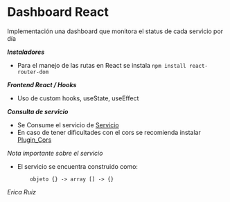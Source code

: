 # Dashboard React
Implementación una dashboard que monitora el status de cada  servicio por día

***Instaladores***

- Para el manejo de las rutas en React se instala    ```npm install react-router-dom```

***Frontend React / Hooks***

- Uso de custom hooks, useState, useEffect


***Consulta de servicio***
- Se Consume el servicio de [Servicio](https://us-central1-cm-devops-294019.cloudfunctions.net/status)
- En caso de tener dificultades con el cors se recomienda instalar [Plugin_Cors](https://chrome.google.com/webstore/detail/local-cors/bhachhlaofmplbfnefenmlnflolelkff?hl=en)

*Nota importante sobre el servicio*
- El servicio se encuentra construido como:

  ``` 
      objeto {} -> array [] -> {}  
  
  ```



*Erica Ruiz*

